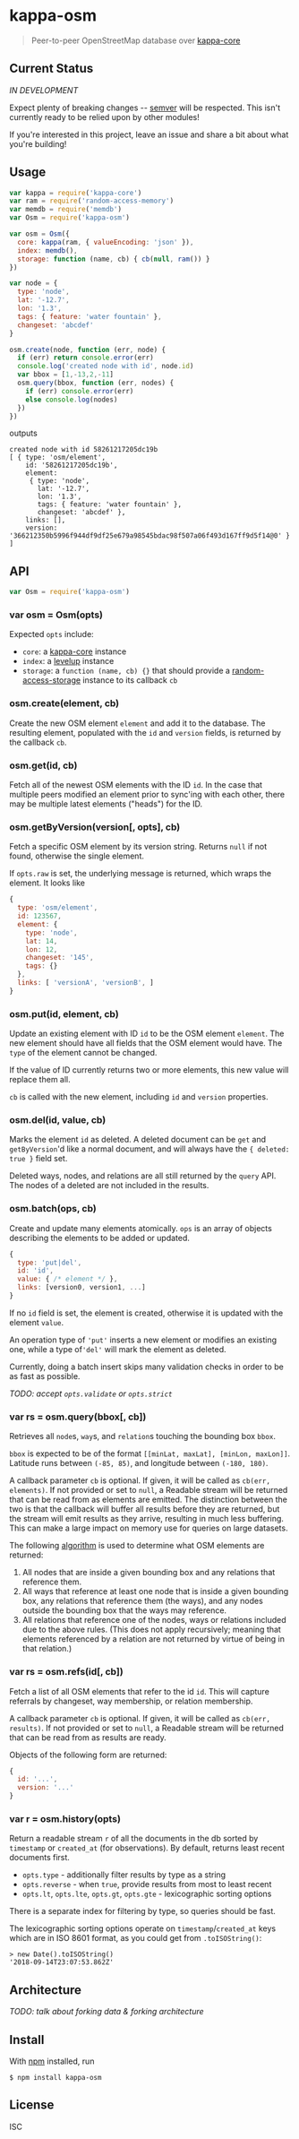 # kappa-osm

> Peer-to-peer OpenStreetMap database over [kappa-core](https://github.com/noffle/kappa-core)

## Current Status

*IN DEVELOPMENT*

Expect plenty of breaking changes -- [semver](https://semver.org/) will be
respected. This isn't currently ready to be relied upon by other modules!

If you're interested in this project, leave an issue and share a bit about what
you're building!

## Usage

```js
var kappa = require('kappa-core')
var ram = require('random-access-memory')
var memdb = require('memdb')
var Osm = require('kappa-osm')

var osm = Osm({
  core: kappa(ram, { valueEncoding: 'json' }),
  index: memdb(),
  storage: function (name, cb) { cb(null, ram()) }
})

var node = {
  type: 'node',
  lat: '-12.7',
  lon: '1.3',
  tags: { feature: 'water fountain' },
  changeset: 'abcdef'
}

osm.create(node, function (err, node) {
  if (err) return console.error(err)
  console.log('created node with id', node.id)
  var bbox = [1,-13,2,-11]
  osm.query(bbox, function (err, nodes) {
    if (err) console.error(err)
    else console.log(nodes)
  })
})
```

outputs

```
created node with id 58261217205dc19b
[ { type: 'osm/element',
    id: '58261217205dc19b',
    element:
     { type: 'node',
       lat: '-12.7',
       lon: '1.3',
       tags: { feature: 'water fountain' },
       changeset: 'abcdef' },
    links: [],
    version: '366212350b5996f944df9df25e679a98545bdac98f507a06f493d167ff9d5f14@0' } ]
```

## API

```js
var Osm = require('kappa-osm')
```

### var osm = Osm(opts)

Expected `opts` include:

- `core`: a [kappa-core](https://github.com/noffle/kappa-core) instance
- `index`: a [levelup](https://github.com/level/levelup) instance
- `storage`: a `function (name, cb) {}` that should provide a
  [random-access-storage](https://github.com/random-access-storage) instance to
  its callback `cb`

### osm.create(element, cb)

Create the new OSM element `element` and add it to the database. The resulting
element, populated with the `id` and `version` fields, is returned by the
callback `cb`.

### osm.get(id, cb)

Fetch all of the newest OSM elements with the ID `id`. In the case that multiple
peers modified an element prior to sync'ing with each other, there may be
multiple latest elements ("heads") for the ID.

### osm.getByVersion(version[, opts], cb)

Fetch a specific OSM element by its version string. Returns `null` if not found,
otherwise the single element.

If `opts.raw` is set, the underlying message is returned, which wraps the
element. It looks like

```js
{
  type: 'osm/element',
  id: 123567,
  element: {
    type: 'node',
    lat: 14,
    lon: 12,
    changeset: '145',
    tags: {}
  },
  links: [ 'versionA', 'versionB', ]
}
```

### osm.put(id, element, cb)

Update an existing element with ID `id` to be the OSM element `element`. The new
element should have all fields that the OSM element would have. The `type` of
the element cannot be changed.

If the value of ID currently returns two or more elements, this new value will
replace them all.

`cb` is called with the new element, including `id` and `version` properties.

### osm.del(id, value, cb)

Marks the element `id` as deleted. A deleted document can be `get` and
`getByVersion`'d like a normal document, and will always have the `{ deleted:
true }` field set.

Deleted ways, nodes, and relations are all still returned by the `query` API.
The nodes of a deleted are not included in the results.

### osm.batch(ops, cb)

Create and update many elements atomically. `ops` is an array of objects
describing the elements to be added or updated.

```js
{
  type: 'put|del',
  id: 'id',
  value: { /* element */ },
  links: [version0, version1, ...]
}
```

If no `id` field is set, the element is created, otherwise it is updated with
the element `value`.

An operation type of `'put'` inserts a new element or modifies an existing one,
while a type of`'del'` will mark the element as deleted.

Currently, doing a batch insert skips many validation checks in order to be as
fast as possible.

*TODO: accept `opts.validate` or `opts.strict`*

### var rs = osm.query(bbox[, cb])

Retrieves all `node`s, `way`s, and `relation`s touching the bounding box `bbox`.

`bbox` is expected to be of the format `[[minLat, maxLat], [minLon, maxLon]]`.
Latitude runs between `(-85, 85)`, and longitude between `(-180, 180)`.

A callback parameter `cb` is optional. If given, it will be called as
`cb(err, elements)`. If not provided or set to `null`, a Readable stream will be
returned that can be read from as elements are emitted. The distinction between
the two is that the callback will buffer all results before they are returned,
but the stream will emit results as they arrive, resulting in much less
buffering. This can make a large impact on memory use for queries on large
datasets.

The following [algorithm](https://wiki.openstreetmap.org/wiki/API_v0.6#Retrieving_map_data_by_bounding_box:_GET_.2Fapi.2F0.6.2Fmap) is used to determine what OSM elements are returned:

1. All nodes that are inside a given bounding box and any relations that
   reference them.
2. All ways that reference at least one node that is inside a given bounding
   box, any relations that reference them (the ways), and any nodes outside the
   bounding box that the ways may reference.
3. All relations that reference one of the nodes, ways or relations included due
   to the above rules. (This does not apply recursively; meaning that elements
   referenced by a relation are not returned by virtue of being in that
   relation.)

### var rs = osm.refs(id[, cb])

Fetch a list of all OSM elements that refer to the id `id`. This will capture
referrals by changeset, way membership, or relation membership.

A callback parameter `cb` is optional. If given, it will be called as `cb(err,
results)`. If not provided or set to `null`, a Readable stream will be returned
that can be read from as results are ready.

Objects of the following form are returned:

```js
{
  id: '...',
  version: '...'
}
```

### var r = osm.history(opts)

Return a readable stream `r` of all the documents in the db sorted by
`timestamp` or `created_at` (for observations). By default, returns least recent
documents first.

* `opts.type` - additionally filter results by type as a string
* `opts.reverse` - when `true`, provide results from most to least recent
* `opts.lt`, `opts.lte`, `opts.gt`, `opts.gte` - lexicographic sorting options

There is a separate index for filtering by type, so queries should be fast.

The lexicographic sorting options operate on `timestamp`/`created_at` keys which
are in ISO 8601 format, as you could get from `.toISOString()`:

```
> new Date().toISOString()
'2018-09-14T23:07:53.862Z'
```

## Architecture

*TODO: talk about forking data & forking architecture*

## Install

With [npm](https://npmjs.org/) installed, run

```
$ npm install kappa-osm
```

## License

ISC
